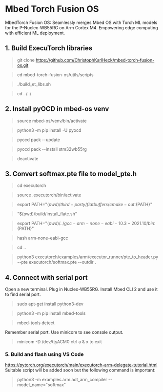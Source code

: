 # Mbed Torch Fusion OS
MbedTorch Fusion OS: Seamlessly merges Mbed OS with Torch ML models for the P-Nucleo-WB55RG on Arm Cortex M4. Empowering edge computing with efficient ML deployment.

## 1. Build ExecuTorch libraries
> git clone https://github.com/ChristophKarlHeck/mbed-torch-fusion-os.git

> cd mbed-torch-fusion-os/utils/scripts

> ./build_et_libs.sh

> cd ../../


## 2. Install pyOCD in mbed-os venv
> source mbed-os/venv/bin/activate

> python3 -m pip install -U pyocd

> pyocd pack --update

> pyocd pack --install stm32wb55rg

> deactivate

## 3. Convert softmax.pte file to model_pte.h

> cd executorch

> source .executorch/bin/activate

> export PATH="$(pwd)/third-party/flatbuffers/cmake-out:${PATH}"

> "$(pwd)/build/install_flatc.sh"

> export PATH="$(pwd)/../gcc-arm-none-eabi-10.3-2021.10/bin:${PATH}"

> hash arm-none-eabi-gcc

> cd ..

> python3 executorch/examples/arm/executor_runner/pte_to_header.py --pte executorch/softmax.pte --outdir .

## 4. Connect with serial port
Open a new terminal. Plug in Nucleo-WB55RG. Install Mbed CLI 2 and use it to find serial port.
> sudo apt-get install python3-dev

> python3 -m pip install mbed-tools

> mbed-tools detect

Remember serial port. Use minicom to see console output. 
> minicom -D /dev/ttyACM0
ctrl a & x to exit

### 5. Build and flash using VS Code
https://pytorch.org/executorch/main/executorch-arm-delegate-tutorial.html
Suitable script will be added soon but the following command is important:
> python3 -m examples.arm.aot_arm_compiler --model_name="softmax"
